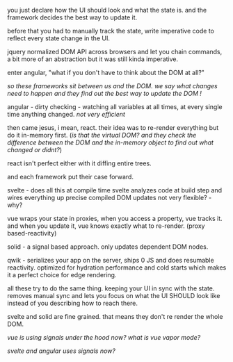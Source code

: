 
you just declare how the UI should look and what the state is.
and the framework decides the best way to update it.

before that you had to manually track the state,
write imperative code to reflect every state change in the UI.

jquery normalized DOM API across browsers and let you chain commands, a bit more of an abstraction but it was still kinda imperative.

enter angular, "what if you don't have to think about the DOM at all?"

*so these frameworks sit between us and the DOM. we say what changes need to happen and they find out the best way to update the DOM !*

angular - dirty checking - watching all variables at all times, at every single time anything changed. *not very efficient*

then came jesus, i mean, react. their idea was to re-render everything but do it in-memory first. (*is that the virtual DOM? and they check the difference between the DOM and the in-memory object to find out what changed or didnt?*)

react isn't perfect either with it diffing entire trees.

and each framework put their case forward.

svelte - does all this at compile time 
svelte analyzes code at build step and wires everything up
precise compiled DOM updates
not very flexible? - why?

vue wraps your state in proxies, when you access a property, vue tracks it. and when you update it, vue knows exactly what to re-render. (proxy based-reactivity)

solid - a signal based approach. only updates dependent DOM nodes.

qwik - serializes your app on the server, ships 0 JS and does resumable reactivity. optimized for hydration performance and cold starts which makes it a perfect choice for edge rendering.

all these try to do the same thing. keeping your UI in sync with the state. removes manual sync and lets you focus on what the UI SHOULD look like instead of you describing how to reach there. 


svelte and solid are fine grained. that means they don't re render the whole DOM.

*vue is using signals under the hood now?*
*what is vue vapor mode?*

*svelte and angular uses signals now?*
